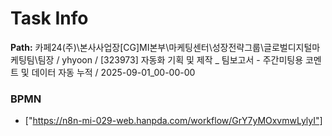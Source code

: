 # Task Info

**Path:** 카페24(주)\본사사업장\[CG]MI본부\마케팅센터\성장전략그룹\글로벌디지털마케팅팀\팀장 / yhyoon / [323973] 자동화 기획 및 제작 _ 팀보고서 - 주간미팅용 코멘트 및 데이터 자동 누적 / 2025-09-01_00-00-00

### BPMN
- ["https://n8n-mi-029-web.hanpda.com/workflow/GrY7yMOxvmwLylyI"]

